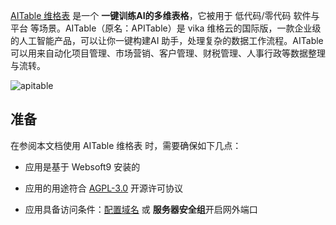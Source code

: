 [AITable 维格表](https://aitable.ai/) 是一个 **一键训练AI的多维表格**，它被用于 低代码/零代码 软件与平台  等场景。AITable（原名：APITable）是 vika 维格云的国际版，一款企业级的人工智能产品，可以让你一键构建AI 助手，处理复杂的数据工作流程。AITable可以用来自动化项目管理、市场营销、客户管理、财税管理、人事行政等数据整理与流转。


![apitable](https://libs.websoft9.com/Websoft9/DocsPicture/en/aitable/aitable-websoft9.png)


## 准备

在参阅本文档使用 AITable 维格表 时，需要确保如下几点：

- 应用是基于 Websoft9 安装的

- 应用的用途符合 [AGPL-3.0](https://opensource.org/licenses/AGPL-3.0) 开源许可协议

- 应用具备访问条件：[配置域名](./guide/appsetdomain) 或 **服务器安全组**开启网外端口